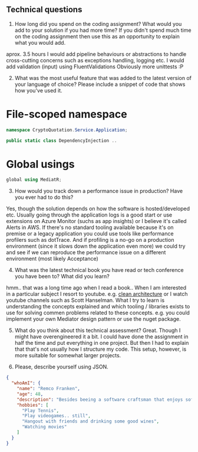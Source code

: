 ## Technical questions

1. How long did you spend on the coding assignment? What would you add to your solution if you had
more time? If you didn't spend much time on the coding assignment then use this as an opportunity to
explain what you would add.

aprox. 3.5 hours
I would add pipeline behaviours or abstractions to handle cross-cutting concerns such as exceptions handling, logging etc.
I would add validation (input) using FluentValidations
Obviously more unittests :P

2. What was the most useful feature that was added to the latest version of your language of choice?
Please include a snippet of code that shows how you've used it.

# File-scoped namespace 

```csharp
namespace CryptoQuotation.Service.Application;

public static class DependencyInjection ..
```

# Global usings

```csharp
global using MediatR;
```

3. How would you track down a performance issue in production? Have you ever had to do this?

Yes, though the solution depends on how the software is hosted/developed etc. Usually going through the application logs is a good start
or use extensions on Azure Monitor (suchs as app insights) or I believe it's called Alerts in AWS.
If there's no standard tooling available because it's on premise or a legacy application you could use tools like performance profilers such as dotTrace.
And if profiling is a no-go on a production environment (since it slows down the application even more) we could try and see if we can reproduce the performance issue
on a different environment (most likely Acceptance)

4. What was the latest technical book you have read or tech conference you have been to? What did you learn?

hmm.. that was a long time ago when I read a book.. When I am interested in a particular subject I resort to youtube. e.g. 
[clean architecture](https://www.youtube.com/watch?v=dK4Yb6-LxAk) or I watch youtube channels such as Scott Hanselman. What I try to learn is understanding the concepts explained and which tooling / libraries exists to use for solving commen problems related to these concepts. e.g. you could implement your own Mediator design pattern or use the nuget package.

5. What do you think about this technical assessment?
Great. Though I might have overengineered it a bit. I could have done the assignment in half the time and put everything in one project. But then I had to explain that that's not usually how I
structure my code. This setup, however, is more suitable for somewhat larger projects.

6. Please, describe yourself using JSON.

```json
{
  "whoAmI": {
    "name": "Remco Franken",
    "age": 48,
    "description": "Besides beeing a software craftsman that enjoys software architecture and writing code I'm also married and have two young daughters. And just to spice things up a bit I've included an array of hobbies :D",
    "hobbies": [
      "Play Tennis",
      "Play videogames.. still",
      "Hangout with friends and drinking some good wines",
      "Watching movies"
    ]
  }
}
```

